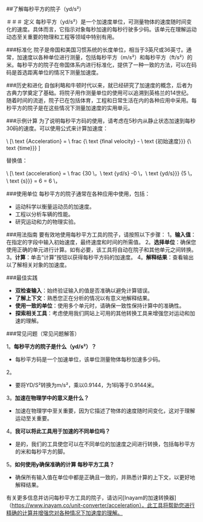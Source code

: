 ##了解每秒平方的院子（yd/s²）

＃＃＃ 定义
每秒平方（yd/s²）是一个加速度单位，可测量物体的速度随时间变化的速度。具体而言，它指示对象每秒加速的每秒行驶多少码。该单元在理解运动动态至关重要的物理和工程等领域中特别有用。

###标准化
院子是帝国和美国习惯系统的长度单位，相当于3英尺或36英寸。通常，加速度以各种单位进行测量，包括每秒平方（m/s²）和每秒平方（ft/s²）的米。每秒平方的院子在帝国体系内进行标准化，提供了一种一致的方法，可以在码码是首选距离单位的情况下测量加速度。

###历史和进化
自伽利略和牛顿时代以来，就已经研究了加速度的概念，后者为古典力学奠定了基础。将院子用作测量单位的使用可以追溯到英格兰的14世纪。随着时间的流逝，院子已在包括体育，工程和日常生活在内的各种应用中采用。每秒平方的院子是在这些情况下测量加速度的实用单元。

###示例计算
为了说明每秒平方码的使用，请考虑在5秒内从静止状态加速到每秒30码的速度。可以使用公式来计算加速度：

\ [\ text {Acceleration} = \ frac {\ text {final velocity}  -  \ text {初始速度}}} {\ text {time}}} \]

替换值：

\ [\ text {acceleration} = \ frac {30 \，\ text {yd/s} -0 \，\ text {yd/s}}} {5 \，\ text {s}}} = 6 = 6 \，

###使用单位
每秒平方的院子通常在各种应用中使用，包括：
- 运动科学以衡量运动员的加速度。
- 工程以分析车辆的性能。
- 研究运动和力的物理实验。

###用法指南
要有效地使用每秒平方工具的院子，请按照以下步骤：
1。**输入值**：在指定的字段中输入初始速度，最终速度和时间的所需值。
2。**选择单位**：确保您使用正确的单元进行计算。如有必要，该工具将自动在院子和其他单元之间转换。
3。**计算**：单击“计算”按钮以获得每秒平方码的加速度。
4。**解释结果**：查看输出以了解相关对象的加速度。

###最佳实践
-  **双检查输入**：始终验证输入的值是否准确以避免计算错误。
-  **了解上下文**：熟悉您正在分析的情况以有意义地解释结果。
-  **使用一致的单位**：使用多个单元时，请确保一致性保持计算中的准确性。
-  **探索相关工具**：考虑使用我们网站上可用的其他转换工具来增强您对运动和加速的理解。

###常见问题（常见问题解答）

1。**每秒平方的院子是什么（yd/s²）？**
- 每秒平方码是一个加速单位，该单位测量物体每秒加速多少码。

2。
- 要将YD/S²转换为m/s²，乘以0.9144，为1码等于0.9144米。

3。**加速在物理学中的意义是什么？**
- 加速在物理学中至关重要，因为它描述了物体的速度随时间变化，这对于理解运动至关重要。

4。**我可以将此工具用于加速的不同单位吗？**
- 是的，我们的工具使您可以在不同单位的加速度之间进行转换，包括每秒平方的米和每秒平方的脚。

5。**如何使用y确保准确的计算 每秒平方工具？**
- 确保所有输入值在单位中都是正确且一致的，并熟悉计算的上下文，以更好地解释结果。

有关更多信息并访问每秒平方工具的院子，请访问[Inayam的加速转换器]（https://www.inayam.co/unit-converter/acceleration）。此工具将帮助您进行精确的计算并增强您对各种情况下加速度的理解。